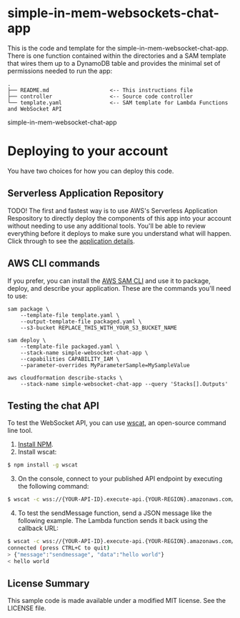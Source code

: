 # simple-in-mem-websockets-chat-app

This is the code and template for the simple-in-mem-websocket-chat-app.  There is one function contained within the directories and a SAM template that wires them up to a DynamoDB table and provides the minimal set of permissions needed to run the app:

```
.
├── README.md                   <-- This instructions file
├── controller                  <-- Source code controller
└── template.yaml               <-- SAM template for Lambda Functions and WebSocket API
```
simple-in-mem-websocket-chat-app

# Deploying to your account

You have two choices for how you can deploy this code.

## Serverless Application Repository
TODO!
The first and fastest way is to use AWS's Serverless Application Respository to directly deploy the components of this app into your account without needing to use any additional tools. You'll be able to review everything before it deploys to make sure you understand what will happen.  Click through to see the [application details](https://serverlessrepo.aws.amazon.com/applications/arn:aws:serverlessrepo:us-east-1:729047367331:applications~simple-websockets-chat-app).

## AWS CLI commands

If you prefer, you can install the [AWS SAM CLI](https://docs.aws.amazon.com/serverless-application-model/latest/developerguide/serverless-sam-cli-install.html) and use it to package, deploy, and describe your application.  These are the commands you'll need to use:

```
sam package \
    --template-file template.yaml \
    --output-template-file packaged.yaml \
    --s3-bucket REPLACE_THIS_WITH_YOUR_S3_BUCKET_NAME

sam deploy \
    --template-file packaged.yaml \
    --stack-name simple-websocket-chat-app \
    --capabilities CAPABILITY_IAM \
    --parameter-overrides MyParameterSample=MySampleValue

aws cloudformation describe-stacks \
    --stack-name simple-websocket-chat-app --query 'Stacks[].Outputs'
```

## Testing the chat API

To test the WebSocket API, you can use [wscat](https://github.com/websockets/wscat), an open-source command line tool.

1. [Install NPM](https://www.npmjs.com/get-npm).
2. Install wscat:
``` bash
$ npm install -g wscat
```
3. On the console, connect to your published API endpoint by executing the following command:
``` bash
$ wscat -c wss://{YOUR-API-ID}.execute-api.{YOUR-REGION}.amazonaws.com/{STAGE}
```
4. To test the sendMessage function, send a JSON message like the following example. The Lambda function sends it back using the callback URL:
``` bash
$ wscat -c wss://{YOUR-API-ID}.execute-api.{YOUR-REGION}.amazonaws.com/prod
connected (press CTRL+C to quit)
> {"message":"sendmessage", "data":"hello world"}
< hello world
```

## License Summary

This sample code is made available under a modified MIT license. See the LICENSE file.
